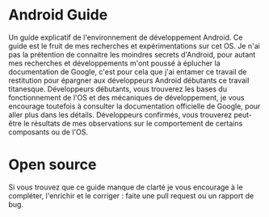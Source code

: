 # Android Guide

Un guide explicatif de l'environnement de développement Android. Ce guide est le fruit de mes recherches et expérimentations sur cet OS. Je n'ai pas la prétention de connaitre les moindres secrets d'Android, pour autant mes recherches et développements m'ont poussé à éplucher la documentation de Google, c'est pour cela que j'ai entamer ce travail de restitution pour épargner aux développeurs Android débutants ce travail titanesque. Développeurs débutants, vous trouverez les bases du fonctionnement de l'OS et des mécaniques de développement, je vous encourage toutefois à consulter la documentation officielle de Google, pour aller plus dans les détails. Développeurs confirmés, vous trouverez peut-être le résultats de mes observations sur le comportement de certains composants ou de l'OS.

# Open source

Si vous trouvez que ce guide manque de clarté je vous encourage à le compléter, l'enrichir et le corriger : faite une pull request ou un rapport de bug.
